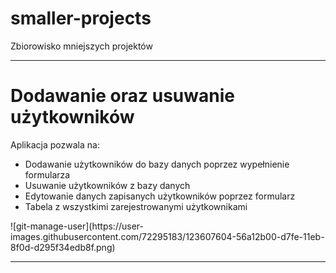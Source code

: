 # smaller-projects
Zbiorowisko mniejszych projektów
<hr>
<h1>Dodawanie oraz usuwanie użytkowników</h1>
Aplikacja pozwala na:
<ul>
  <li>Dodawanie użytkowników do bazy danych poprzez wypełnienie formularza</li>
  <li>Usuwanie użytkowników z bazy danych</li>
  <li>Edytowanie danych zapisanych użytkowników poprzez formularz</li>
  <li>Tabela z wszystkimi zarejestrowanymi użytkownikami</li>
</ul>
![git-manage-user](https://user-images.githubusercontent.com/72295183/123607604-56a12b00-d7fe-11eb-8f0d-d295f34edb8f.png)
<hr>
